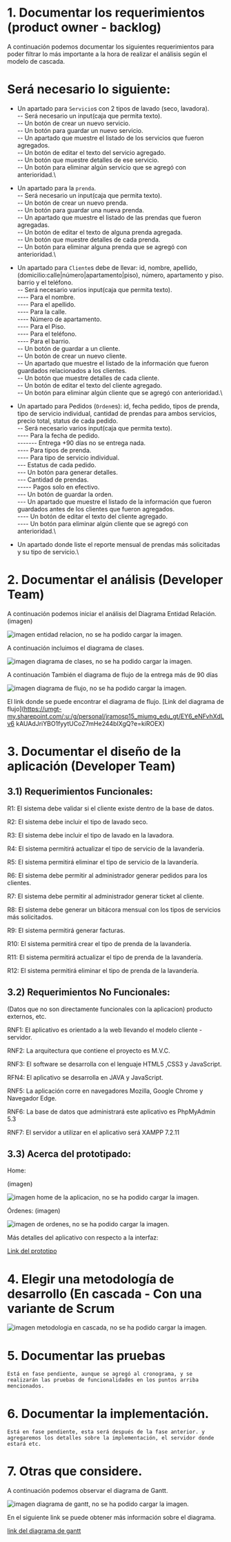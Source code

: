 # 1. Documentar los requerimientos (product owner - backlog)

A continuación podemos documentar los siguientes requerimientos para poder filtrar lo más importante a la hora de realizar el análisis según el modelo de cascada.

# Será necesario lo siguiente:

- Un apartado para `Servicio`s con 2 tipos de lavado (seco, lavadora).\
-- Será necesario un input(caja que permita texto).\
-- Un botón de crear un nuevo servicio.\
-- Un botón para guardar un nuevo servicio.\
-- Un apartado que muestre el listado de los servicios que fueron agregados.\
-- Un botón de editar el texto del servicio agregado.\
-- Un botón que muestre detalles de ese servicio.\
-- Un botón para eliminar algún servicio que se agregó con anterioridad.\

- Un apartado para la `prenda`.\
-- Será necesario un input(caja que permita texto).\
-- Un botón de crear un nuevo prenda.\
-- Un botón para guardar una nueva prenda.\
-- Un apartado que muestre el listado de las prendas que fueron agregadas.\
-- Un botón de editar el texto de alguna prenda agregada.\
-- Un botón que muestre detalles de cada prenda.\
-- Un botón para eliminar alguna prenda que se agregó con anterioridad.\
- Un apartado para `Cliente`s debe de llevar: id, nombre, apellido, (domicilio:calle|número|apartamento|piso), número, apartamento y piso. barrio y el teléfono.\
-- Será necesario varios  input(caja que permita texto).\
---- Para el nombre.\
---- Para el apellido.\
---- Para la calle.\
---- Número de apartamento.\
---- Para el Piso.\
---- Para el teléfono.\
---- Para el barrio.\
-- Un botón de guardar a un cliente.\
-- Un botón de crear un nuevo cliente.\
-- Un apartado que muestre el listado de la información que fueron guardados relacionados a los clientes.\
-- Un botón que muestre detalles de cada cliente.\
-- Un botón de editar el texto del cliente agregado.\
-- Un botón para eliminar algún cliente que se agregó con anterioridad.\
- Un apartado para Pedidos (`Orden`es): id, fecha pedido, tipos de prenda, tipo de servicio individual, cantidad de prendas para ambos servicios, precio total, status de cada pedido.\
-- Será necesario varios  input(caja que permita texto).\
---- Para la fecha de pedido.\
------- Entrega +90 días no se entrega nada.\
---- Para tipos de prenda.\
---- Para tipo de servicio individual.\
--- Estatus de cada pedido.\
--- Un botón para generar detalles.\
--- Cantidad de prendas.\
----- Pagos solo en efectivo.\
--- Un botón de guardar la orden.\
--- Un apartado que muestre el listado de la información que fueron guardados antes de los clientes que fueron agregados.\
---- Un botón de editar el texto del cliente agregado.\
---- Un botón para eliminar algún cliente que se agregó con anterioridad.\
- Un apartado donde liste el reporte mensual de prendas más solicitadas y su tipo de servicio.\

 
 
 # 2. Documentar el análisis (Developer Team)

A continuación podemos iniciar el análisis del Diagrama Entidad Relación. 
(imagen)
<p align="left">
   <img src="https://lh3.googleusercontent.com/IeFDuSAdmORJwjquG40rMlPKk3S2eWJJ_8HiaA7Aee0fDt6bFIhfmLy9GW1ZeUzAvQEYqVTzLQnflOx4cQmOBLaj-Atns7v-rVsFy3z8Mw3FyyPj317eqiZLNzqyDouGmZoumqxJoZtgl5YBGxoky6Qtz9XWcury237THzvNFX4_q74b-kez71EbIGiENfZGWNT0e8sMb3ThlN6QTvOrS-HXZ4zXZFtni9C9DDi596rVsbiSAiIXBWRsDqnWOSvwHXlXYJ_Pxa8737KqxtBOrj3kpRIy_YChvpA3bQcuaPN8N2dJES-4PF2UnwP17kERA8Gf9usmRcJFIvcYN5HCY90TRFkhcHtcvbnTknMNBbRYxZVGyoMXDkTIaPhuAGkdH9AdBZOVTgLNwOPqy4gdO5mTf_sJ34ulSzaddnf4CJAm1dcv1Oirs6T5P0vL1d58MORnzGEBHySg3LgbD_wcGBV0gjX8FROZTF_2SDvQ59rJVFW28XtQsEl4JX0bsq54LddAIHmoltr5eh0LEthb0AlyOZYSxeNx3K1YXcHXpmcsuE6MNPBSIQZGJd9S2zemdG0cyjUloMr6_uCizbSiRq6Mdwe10VH6bFN7FbJavHh1nDRp8tFCI1bJp73O6pkl6Ab1u0XF7yVxGlNOur6LQBKlbVuCiEi6uOM47zUQzAWvIkWtu2rZg_4_DGUmx4sgeU-E5XjjcNIWty981Y1gWDAMUTJgL7GJ-zoA0mDCzHKu7TPwEgoaHtSbvkwAfHPH41sV1FRvyJi8uIkM6xqqAmI8jXaulrWRwp6pSUe4SAjLUzEL5qqgTxU6Bura5tQiGaQBzPZuJwUE6XUpm7xU1pVAAiwGzEx0W61y8HLScHmcA3xVMrckYP58RVWpRcoBftAmwIGxP-i6E3KNCCS7tEZod5HZnYzE0DT1aUg1k2gf-zDryRb0oITcpgzw8XPntXVHmzaSfjXAUzyGCw0C3y659qMubqAZJ43ljcFZuFYr6AZAThMTELE=w559-h469-s-no?authuser=2" alt="imagen entidad relacion, no se ha podido cargar la imagen.">
</p>

A continuación incluimos el diagrama de clases.

<p align="left">
   <img src="" alt="imagen diagrama de clases, no se ha podido cargar la imagen.">
</p>

A continuación También el diagrama de flujo de la entrega más de 90 días

<p align="left">
   <img src="https://lh3.googleusercontent.com/pw/AMWts8BPtjBBjm_48VA9DWPC0E9UkOoRQ9-xOnHjke6Bv-H3x4oyDvG4dcqbdBkdbyuBjJpD8nYmQGVJ3tVqfBw0K46JsjZi87K9weYdwQMRxXEUd_xNUsB5P_BBSJNkmMVphQEM7zhVS3uZ7dKp0_uI8HY-=w848-h923-s-no?authuser=2" alt="imagen diagrama de flujo, no se ha podido cargar la imagen.">
</p>

El link donde se puede encontrar el diagrama de flujo.
[Link del diagrama de flujo](https://umgt-my.sharepoint.com/:u:/g/personal/jramosp15_miumg_edu_gt/EY6_eNFvhXdLv6
kAUAdJriYBO1fyytUCoZ7mHe244bIXgQ?e=kiROEX)
 
# 3. Documentar el diseño de la aplicación (Developer Team)

## 3.1) Requerimientos Funcionales:

R1: El sistema debe validar si el cliente existe dentro de la base de datos.

R2: El sistema debe incluir el tipo de lavado seco.

R3: El sistema debe incluir el tipo de lavado en la lavadora.

R4: El sistema permitirá actualizar el tipo de servicio de la lavandería.

R5: El sistema permitirá eliminar el tipo de servicio de la lavandería.

R6: El sistema debe permitir al administrador generar pedidos para los clientes.

R7: El sistema debe permitir al administrador generar ticket al cliente.

R8: El sistema debe generar un bitácora mensual con los tipos de servicios más solicitados.

R9: El sistema permitirá generar facturas.

R10: El sistema permitirá crear el tipo de prenda de la lavandería.

R11: El sistema permitirá actualizar el tipo de prenda de la lavandería.

R12: El sistema permitirá eliminar el tipo de prenda de la lavandería.

## 3.2) Requerimientos No Funcionales:

(Datos que no son directamente funcionales con la aplicacion) producto externos, etc.

RNF1: El aplicativo es orientado a la web llevando el modelo cliente - servidor.

RNF2: La arquitectura que contiene el proyecto es M.V.C.

RNF3: El software se desarrolla con el lenguaje HTML5 ,CSS3 y JavaScript.

RFN4: El aplicativo se desarrolla en JAVA y JavaScript.

RNF5: La aplicación corre en navegadores Mozilla, Google Chrome y Navegador Edge.

RNF6: La base de datos que administrará este aplicativo es PhpMyAdmin 5.3

RNF7: El servidor a utilizar en el aplicativo será XAMPP 7.2.11


## 3.3) Acerca del prototipado:

Home:

(imagen)
<p align="left">
   <img src="https://lh3.googleusercontent.com/0d8CeVvFlNXkSFeUx8lTrlCIhXHTAEtvvHUSdQ4Meuw0IKUrzD9h-6W4LwwvSqABrQexrTApLZJ1FY_xFs_mQluRqdr05zPvvK0lav8bPtsRWfR22s4oUnpyMKyR4U4isYxwbP3pFqXCxLeK56p-LA0JQ8u8o_0DsS8H_HcQBzCgtsEiKFf8PX0FHGZouUeo4BTNBmPh2YjEKkUDwojrme9WXi-TXWmjkvKBSUoa6HIrJpGRd2XjU3DrPm50Ku_Q0LTT5sDKdScI5CtCgiciSEjvBHochwGzDmskjOW7OJi964bz69I93sUVTr2BO87iHkqwz7Ruhz634S4bGwuFV8fXnLDgINRGwU3zqGKIPgljsb-zPV1DKGiOZS7SMm_F-7xhecTt3jcpE7Z19zwtshsVbH_91vtAXg4Seedh_n0nN7opg-ABj0csAD4RUM40bvVeM6B3ZXJxdyBk1BmbmutWXuiU1DGfZWSg4KOSWQoTtk-cz9eICG5bMpglnd3jkM1dY8Ev5HDMGJpwY2MvdcIezhyAY0VizgZe9rNxuieUsSRDN2WjNg-Q3NCbF1_cesWSxOYi4zNrSFE8bQxmDxeEsmh5ZEFX61qnqNh3AQGhmQwteVORk9Z4z-NbAqIH2MWbVwUU-hkOUzjktf4b5tkaOolz4sMUxAAZ84LTG-X8WUgOCWnQDLw0-7TwNbLbM6AoVtAYNZ5bPfOp4DwZgixyTcIbT5-ip7XzPQh_jK1_YcBpds-hyE6b_i8euSKtOg9TGpLkkptCDBhzny_rxBj8B6rrdoHEUaYbzB7DgYKWzj8nPE0BDxL0lurWjtzJomS4V4o53ET8UUxopbEPq0ZMV3eSAY8stMrntrLnJQouaeFg8yzhgw0B_mrYdQ5BBBcQiknlpNPYG6dtP-m8kCeQ4VTqGaiVUugC6E9XrEAGIczPbW5s5jNelEPzPfrQGMW3v17MBkW4wqBZ5bfIOQShRNUXeRkr8mF8s-RoEJZBeUlJXlgIKrY=w1027-h276-s-no?authuser=2" alt="imagen home de la aplicacion, no se ha podido cargar la imagen.">
</p>


Órdenes:
(imagen)
<p align="left">
   <img src="https://lh3.googleusercontent.com/8W60ZBsY0XvP2RLH_EGPp16zG0nrfLy4TBpVOwzsUum3K1b91-wWdErPYaKj6FiZ3BNpiNpojjDBP3gAGDyVvsoVTz5NPJeBR7Kv2ywEODABj80byZb40Lg-5Ev2cez9_NEA74qUMMwRYbqTTLumdSx0-41y8xI_coMl4SGS3v42CMR06e3FdXJ0iiqFdBQxsYnZMjyuA-EzkzUfzVnn4HV8WqxtE_wO4QaGFC43pD6YC2hc6SmgKafjtH_YK5AOHDxgk_F46OoZrCLUC43Tgm2lsRpqpZgVfWz5RWNqsMbb2UMBVWD3E03sR73JnAiYj5DvAmQ74LQwH9z-OUi2S23WmcaWqwJaxiLPvXULwKoPZzFzJJiviKFsg1ZX9b-sxRgwRmB8LK-4jG7fPnxoOGFC-j2JvEJ5Myuf7RKU52KtJ4RmY8R_a1kSI-TfaTceKeiR1OhCAp5MoKZWJcucIXZjlRy2sC1kCIC1NT-JQZy9vg9xqGerWXh1ohGhw1jP0TaJsfJTzOUnO11U2n390fSmmFVmOAdaS0DPvoJN-sPPOptyGyeAPffqd4HW31t7L5JtbMMHFpzxiSe33z9eSjWYpZRY2R5s0zrDvgMaqhcfEsVanIBx6H6X9WrJxS4mAmidqN2fFMVZ7PfSCamYAMKiLpZ-ku2-csGzAhViNq1WpROkBv4aqRbFjasAYrf6hLIchRIXnb86afIgOpXFHXCZ03ofwW5yOym-lEeEPpEcVw70a5VsLTrYHeICovnt6AkrWY-JEEI_I8KoWJBoXB0KBcXf6mM2DqmT4Yp7i--NEe0Rd17ukXLSKRJiKhwMPtGz36cEggw56umExothMzvLBJ5TnkoamKguiLDOEREKMm6eSPBbG8qmuYzsgBqlkNApXEEsorVQnTu9ZVeZAMTM1ard2TgnygPcVgghO34iT1TrlLt4y11UEDTLiK9nV8IMo2qraeudyaE7zioSxTO0eZu1ZOSu1f-EKW_Arkff4g5-UUSRZuY=w994-h586-s-no?authuser=2" alt="imagen de ordenes, no se ha podido cargar la imagen.">
</p>


Más detalles del aplicativo con respecto a la interfaz:

[Link del prototipo](https://www.figma.com/proto/L0qbS2mcAlt19BYiPc4x28/LAUNDRY.COM?node-id=14-181&scaling=scale-down&page-id=0%3A1&starting-point-node-id=1%3A3)


# 4. Elegir una metodología de desarrollo (En cascada - Con una variante de Scrum

<p align="left">
   <img src="https://lh3.googleusercontent.com/pw/AMWts8Ath6gteCBqunHwm72pnm7ER7qvsjdVe4Bubltm1Wwb8ijKgZMypu5mZ3Xzi06VpUrVBdEiO9TH2rQueaE0qGl9T2qN0YzXlGelvk6ul-Mrac07ERZNgr9GRiBQ_Akc-RFCkyNP6JZqEoRiW1ZlUyXv=w679-h399-s-no?authuser=2" alt="imagen metodologia en cascada, no se ha podido cargar la imagen.">
</p>

# 5. Documentar las pruebas
	Está en fase pendiente, aunque se agregó al cronograma, y se realizarán las pruebas de funcionalidades en los puntos arriba mencionados.
	

# 6. Documentar la implementación.

	Está en fase pendiente, esta será después de la fase anterior. y agregaremos los detalles sobre la implementación, el servidor donde estará etc.
	
# 7. Otras que considere.

A continuación podemos observar el diagrama de Gantt.

<p align="left">
   <img src="https://lh3.googleusercontent.com/pw/AMWts8Bys0qLDwkmsh4XtPdB30pIIUwNxwg6T2bJi66VhDumkh8mxbdt2VLEhWisFzPKw8Xk0-cpmudqbSt1AxA9Y2acYeu692qAwjz5u41G0ZTakOOJ1wNINW0JCYdzipIXsA50cDNNJFyhdIRFCZLGeU6j=w1280-h359-s-no?authuser=2" alt="imagen diagrama de gantt, no se ha podido cargar la imagen.">
</p>

En el siguiente link se puede obtener más información sobre el diagrama.

[link del diagrama de gantt](https://1drv.ms/x/s!AkAMBXHUiRv_kmTj1bKmq2G3df3j?e=1pAVuG)

